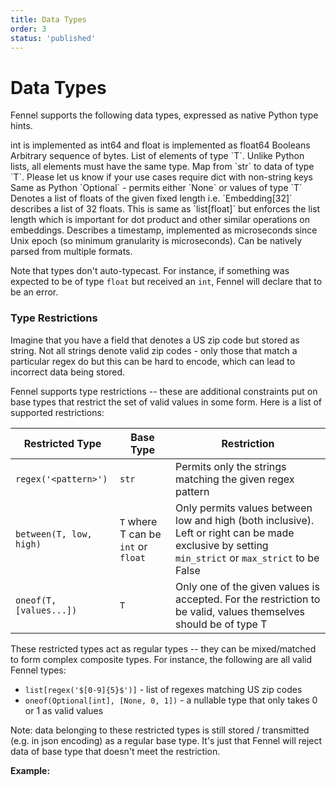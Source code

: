 ```yaml
---
title: Data Types
order: 3
status: 'published'
---
```


# Data Types

Fennel supports the following data types, expressed as native Python type hints.

<TypesList>
	<TypesListRow types={["int", "float"]}>
		int is implemented as int64 and float is implemented as float64
	</TypesListRow>
	<TypesListRow types={["bool"]}>
		Booleans
	</TypesListRow>
	<TypesListRow types={["str"]}>
		Arbitrary sequence of bytes.
	</TypesListRow>
	<TypesListRow types={["List[T]"]}>
		List of elements of type `T`. Unlike Python lists, all elements must have the same type.
	</TypesListRow>
	<TypesListRow types={["dict[T]"]}>
		Map from `str` to data of type `T`. Please let us know if your use cases require dict with non-string keys
	</TypesListRow>
	<TypesListRow types={["Optional[T]"]}>
		Same as Python `Optional` - permits either `None` or values of type `T`
	</TypesListRow>
	<TypesListRow types={["Embedding[int]"]}>
		Denotes a list of floats of the given fixed length i.e. `Embedding[32]` describes a list of 32 floats. This is same as `list[float]` but enforces the list length which is important for dot product and other similar operations on embeddings.
	</TypesListRow>
	<TypesListRow types={["datetime"]}>
		Describes a timestamp, implemented as microseconds since Unix epoch (so minimum granularity is microseconds). Can be natively parsed from multiple formats.
	</TypesListRow>
</TypesList>


Note that types don't auto-typecast. For instance, if something was expected to
be of type `float` but received an `int`, Fennel will declare that to be an error.


### Type Restrictions

Imagine that you have a field that denotes a US zip code but stored as string. Not all strings denote valid zip codes - only those that match a particular regex do but this can be hard to encode, which can lead to incorrect data being stored.&#x20;

Fennel supports type restrictions -- these are additional constraints put on base types that restrict the set of valid values in some form. Here is a list of supported restrictions:

| Restricted Type         | Base Type                           | Restriction                                                                                                                                        |
| ----------------------- | ----------------------------------- | -------------------------------------------------------------------------------------------------------------------------------------------------- |
| `regex('<pattern>')`    | `str`                               | Permits only the strings matching the given regex pattern                                                                                          |
| `between(T, low, high)` | `T` where T can be `int` or `float` | Only permits values between low and high (both inclusive). Left or right can be made exclusive by setting `min_strict` or `max_strict` to be False |
| `oneof(T, [values...])` | `T`                                 | Only one of the given values is accepted. For the restriction to be valid, values themselves should be of type T                                   |



These restricted types act as regular types -- they can be mixed/matched to form complex composite types. For instance, the following are all valid Fennel types:

* `list[regex('$[0-9]{5}$')]` - list of regexes matching US zip codes
* `oneof(Optional[int], [None, 0, 1])` - a nullable type that only takes 0 or 1 as valid values

Note: data belonging to these restricted types is still stored / transmitted (e.g. in json encoding) as a regular base type. It's just that Fennel will reject data of base type that doesn't meet the restriction.

**Example:**

<pre snippet="api-reference/data-types#dataset_type_restrictions" />

